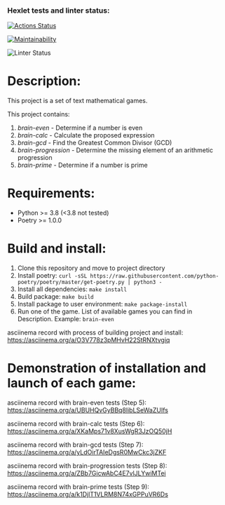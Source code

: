### Hexlet tests and linter status:
[![Actions Status](https://github.com/Ky3mu40FF/python-project-lvl1/workflows/hexlet-check/badge.svg)](https://github.com/Ky3mu40FF/python-project-lvl1/actions)

[![Maintainability](https://api.codeclimate.com/v1/badges/a99a88d28ad37a79dbf6/maintainability)](https://codeclimate.com/github/codeclimate/codeclimate/maintainability)

![Linter Status](https://github.com/Ky3mu40FF/python-project-lvl1/workflows/code-check-linter/badge.svg)

# Description:
This project is a set of text mathematical games.

This project contains:
1. *brain-even* - Determine if a number is even
2. *brain-calc* - Calculate the proposed expression
3. *brain-gcd* - Find the Greatest Common Divisor (GCD)
4. *brain-progression* - Determine the missing element of an arithmetic progression
5. *brain-prime* - Determine if a number is prime


# Requirements:
- Python >= 3.8 (<3.8 not tested)
- Poetry >= 1.0.0

# Build and install:
1. Clone this repository and move to project directory
2. Install poetry: `curl -sSL https://raw.githubusercontent.com/python-poetry/poetry/master/get-poetry.py | python3 -`
3. Install all dependencies: `make install`
4. Build package: `make build`
5. Install package to user environment: `make package-install`
6. Run one of the game. List of available games you can find in Description. Example: `brain-even`

asciinema record with process of building project and install:
https://asciinema.org/a/O3V778z3pMHvH22StRNXtvgiq

# Demonstration of installation and launch of each game:
asciinema record with brain-even tests (Step 5):
https://asciinema.org/a/UBUHQvGyBBq8libLSeWaZUIfs

asciinema record with brain-calc tests (Step 6):
https://asciinema.org/a/XKaMps71v8XusWgR3JzOQ50jH

asciinema record with brain-gcd tests (Step 7):
https://asciinema.org/a/yLdOirTAIeDgsR0MwCkc3jZKF

asciinema record with brain-progression tests (Step 8):
https://asciinema.org/a/ZBb7GicwAbC4E7vlJLYwiMTei

asciinema record with brain-prime tests (Step 9):
https://asciinema.org/a/k1DjlT1VLRM8N74xGPPuVR6Ds
